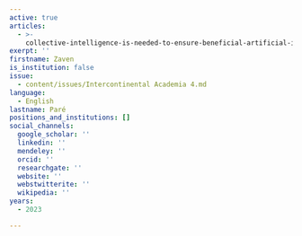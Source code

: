 ```yaml
---
active: true
articles:
  - >-
    collective-intelligence-is-needed-to-ensure-beneficial-artificial-intelligence
exerpt: ''
firstname: Zaven
is_institution: false
issue:
  - content/issues/Intercontinental Academia 4.md
language:
  - English
lastname: Paré
positions_and_institutions: []
social_channels:
  google_scholar: ''
  linkedin: ''
  mendeley: ''
  orcid: ''
  researchgate: ''
  website: ''
  webstwitterite: ''
  wikipedia: ''
years:
  - 2023

---
```


